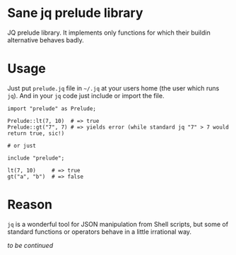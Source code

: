 # Sane jq prelude library
JQ prelude library. It implements only functions for which their buildin alternative behaves badly.

# Usage

Just put `prelude.jq` file in `~/.jq` at your users home (the user which runs `jq`). And in your
`jq` code just include or import the file.

```
import "prelude" as Prelude;

Prelude::lt(7, 10)  # => true
Prelude::gt("7", 7) # => yields error (while standard jq "7" > 7 would return true, sic!)

# or just 

include "prelude";

lt(7, 10)     # => true
gt("a", "b")  # => false
```

# Reason

`jq` is a wonderful tool for JSON manipulation from Shell scripts, but some of standard functions
or operators behave in a little irrational way.

 _to be continued_
